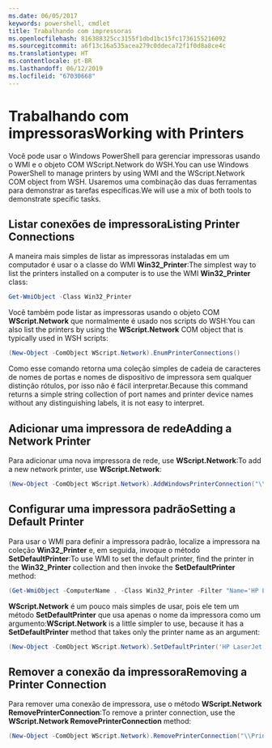```yaml
---
ms.date: 06/05/2017
keywords: powershell, cmdlet
title: Trabalhando com impressoras
ms.openlocfilehash: 816388325cc3155f1dbd1bc15fc1736155216092
ms.sourcegitcommit: a6f13c16a535acea279c0ddeca72f1f0d8a8ce4c
ms.translationtype: HT
ms.contentlocale: pt-BR
ms.lasthandoff: 06/12/2019
ms.locfileid: "67030668"
---
```

# <a name="working-with-printers"></a><span data-ttu-id="8dd15-103">Trabalhando com impressoras</span><span class="sxs-lookup"><span data-stu-id="8dd15-103">Working with Printers</span></span>

<span data-ttu-id="8dd15-104">Você pode usar o Windows PowerShell para gerenciar impressoras usando o WMI e o objeto COM WScript.Network do WSH.</span><span class="sxs-lookup"><span data-stu-id="8dd15-104">You can use Windows PowerShell to manage printers by using WMI and the WScript.Network COM object from WSH.</span></span> <span data-ttu-id="8dd15-105">Usaremos uma combinação das duas ferramentas para demonstrar as tarefas específicas.</span><span class="sxs-lookup"><span data-stu-id="8dd15-105">We will use a mix of both tools to demonstrate specific tasks.</span></span>

## <a name="listing-printer-connections"></a><span data-ttu-id="8dd15-106">Listar conexões de impressora</span><span class="sxs-lookup"><span data-stu-id="8dd15-106">Listing Printer Connections</span></span>

<span data-ttu-id="8dd15-107">A maneira mais simples de listar as impressoras instaladas em um computador é usar o a classe do WMI **Win32_Printer**:</span><span class="sxs-lookup"><span data-stu-id="8dd15-107">The simplest way to list the printers installed on a computer is to use the WMI **Win32_Printer** class:</span></span>

```powershell
Get-WmiObject -Class Win32_Printer
```

<span data-ttu-id="8dd15-108">Você também pode listar as impressoras usando o objeto COM **WScript.Network** que normalmente é usado nos scripts do WSH:</span><span class="sxs-lookup"><span data-stu-id="8dd15-108">You can also list the printers by using the **WScript.Network** COM object that is typically used in WSH scripts:</span></span>

```powershell
(New-Object -ComObject WScript.Network).EnumPrinterConnections()
```

<span data-ttu-id="8dd15-109">Como esse comando retorna uma coleção simples de cadeia de caracteres de nomes de portas e nomes de dispositivo de impressora sem qualquer distinção rótulos, por isso não é fácil interpretar.</span><span class="sxs-lookup"><span data-stu-id="8dd15-109">Because this command returns a simple string collection of port names and printer device names without any distinguishing labels, it is not easy to interpret.</span></span>

## <a name="adding-a-network-printer"></a><span data-ttu-id="8dd15-110">Adicionar uma impressora de rede</span><span class="sxs-lookup"><span data-stu-id="8dd15-110">Adding a Network Printer</span></span>

<span data-ttu-id="8dd15-111">Para adicionar uma nova impressora de rede, use **WScript.Network**:</span><span class="sxs-lookup"><span data-stu-id="8dd15-111">To add a new network printer, use **WScript.Network**:</span></span>

```powershell
(New-Object -ComObject WScript.Network).AddWindowsPrinterConnection("\\Printserver01\Xerox5")
```

## <a name="setting-a-default-printer"></a><span data-ttu-id="8dd15-112">Configurar uma impressora padrão</span><span class="sxs-lookup"><span data-stu-id="8dd15-112">Setting a Default Printer</span></span>

<span data-ttu-id="8dd15-113">Para usar o WMI para definir a impressora padrão, localize a impressora na coleção **Win32_Printer** e, em seguida, invoque o método **SetDefaultPrinter**:</span><span class="sxs-lookup"><span data-stu-id="8dd15-113">To use WMI to set the default printer, find the printer in the **Win32_Printer** collection and then invoke the **SetDefaultPrinter** method:</span></span>

```powershell
(Get-WmiObject -ComputerName . -Class Win32_Printer -Filter "Name='HP LaserJet 5Si'").SetDefaultPrinter()
```

<span data-ttu-id="8dd15-114">**WScript.Network** é um pouco mais simples de usar, pois ele tem um método **SetDefaultPrinter** que usa apenas o nome da impressora como um argumento:</span><span class="sxs-lookup"><span data-stu-id="8dd15-114">**WScript.Network** is a little simpler to use, because it has a **SetDefaultPrinter** method that takes only the printer name as an argument:</span></span>

```powershell
(New-Object -ComObject WScript.Network).SetDefaultPrinter('HP LaserJet 5Si')
```

## <a name="removing-a-printer-connection"></a><span data-ttu-id="8dd15-115">Remover a conexão da impressora</span><span class="sxs-lookup"><span data-stu-id="8dd15-115">Removing a Printer Connection</span></span>

<span data-ttu-id="8dd15-116">Para remover uma conexão de impressora, use o método **WScript.Network RemovePrinterConnection**:</span><span class="sxs-lookup"><span data-stu-id="8dd15-116">To remove a printer connection, use the **WScript.Network RemovePrinterConnection** method:</span></span>

```powershell
(New-Object -ComObject WScript.Network).RemovePrinterConnection("\\Printserver01\Xerox5")
```
